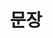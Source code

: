 ---
layout: page
title: 문장
parent: Academic Writing
nav_order: 2
has_children: true
child_nav_order: reversed
---